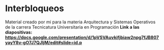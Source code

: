 # Interbloqueos
Material creado por mi para la materia Arquitectura y Sistemas Operativos de la carrera Tecnicatura Universitaria en Programación
<b>Link a las diapositivas:<b>
https://docs.google.com/presentation/d/1pVSVAuvkifjbiaw2npg7fJB807yayY8v-gO7J7QJIjM/edit#slide=id.p
